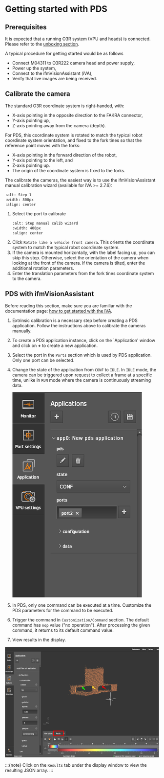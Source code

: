 # Getting started with PDS

## Prerequisites

It is expected that a running O3R system (VPU and heads) is connected. Please refer to the [unboxing section](../../GettingStarted/Unboxing/hw_unboxing.md).

A typical procedure for getting started would be as follows
- Connect M04311 to O3R222 camera head and power supply,
- Power up the system,
- Connect to the ifmVisionAssistant (iVA),
- Verify that live images are being received.

## Calibrate the camera

The standard O3R coordinate system is right-handed, with:
- X-axis pointing in the opposite direction to the FAKRA connector,
- Y-axis pointing up,
- Z-axis pointing away from the camera (depth).

For PDS, this coordinate system is rotated to match the typical robot coordinate system orientation, and fixed to the fork tines so that the reference point moves with the forks:
- X-axis pointing in the forward direction of the robot,
- Y-axis pointing to the left, and
- Z-axis pointing up.
- The origin of the coordinate system is fixed to the forks.


The calibrate the cameras, the easiest way is to use the ifmVisionAssistant manual calibration wizard (available for iVA >= 2.7.6):

   ```{image} resources/step_1_iva_man_calibration.png
   :alt: Step 1
   :width: 800px
   :align: center
   ```
1. Select the port to calibrate
   ```{image} resources/iva_calibration.png
   :alt: Step manual calib wizard
   :width: 400px
   :align: center
   ```
1. Click `Rotate like a vehicle front camera`. This orients the coordinate system to match the typical robot coordinate system. 
3. If the camera is mounted horizontally, with the label facing up, you can skip this step. Otherwise, select the orientation of the camera when looking at the front of the camera. If the camera is tilted, enter the additional rotation parameters.
4. Enter the translation parameters from the fork tines coordinate system to the camera.

## PDS with ifmVisionAssistant

Before reading this section, make sure you are familiar with the documentation page: [how to get started with the iVA](../../GettingStarted/ifmVisionAssistant/index_iVA.md).

1. Extrinsic calibration is a necessary step before creating a PDS application. Follow the instructions above to calibrate the cameras manually.
2. To create a PDS application instance, click on the `Application' window and click on **+** to create a new application.
3. Select the port in the `Ports` section which is used by PDS application. Only one port can be selected.
4. Change the state of the application from `CONF` to `IDLE`. In `IDLE` mode, the camera can be triggered upon request to collect a frame at a specific time, unlike in `RUN` mode where the camera is continuously streaming data.
   
   ![iVA_state](resources/iVA_state.png)

5. In PDS, only one command can be executed at a time. Customize the PDS parameters for the command to be executed.
6. Trigger the command in `Customization/Command` section. The default command has `nop` value ("no operation"). After processing the given command, it returns to its default command value. 
7. View results in the display.

![`getPallet` Result](resources/getPallet_result.png)

:::{note}
   Click on the `Results` tab under the display window to view the resulting JSON array.
:::
